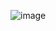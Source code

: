 ![image](https://user-images.githubusercontent.com/112502847/219809341-4e05ac9d-4ad4-4f54-8a7e-a7d92d154b70.png)
